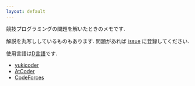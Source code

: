 ```yaml
---
layout: default
---
```

競技プログラミングの問題を解いたときのメモです.

解説を丸写ししているものもあります. 問題があれば [issue](https://github.com/te-sh/procon2/issues) に登録してください.

使用言語は[D言語](https://dlang.org)です.

* [yukicoder](yukicoder.html)
* [AtCoder](atcoder.html)
* [CodeForces](codeforces.html)
